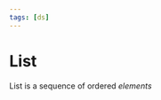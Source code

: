 ```yaml
---
tags: [ds]
---
```


# List

List is a sequence of ordered _elements_

<!--
### Свойства

- Размер
- Тип элементов
- Отсортированность
- !mark[](q) Возможность произвольного доступа
- !mark[](q) Сраниваемость

-->
